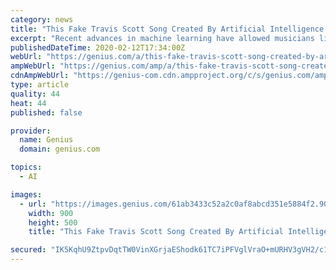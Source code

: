 ```yaml
---
category: news
title: "This Fake Travis Scott Song Created By Artificial Intelligence Sounds Almost Like The Real Thing"
excerpt: "Recent advances in machine learning have allowed musicians like Holly Herndon to use artificial intelligence programs while creating their music. As reported in Adweek, digital agency space150 recently pushed the technology to its limits by creating an entirely AI-generated song with lyrics and melodies modeled after Travis Scott’s music."
publishedDateTime: 2020-02-12T17:34:00Z
webUrl: "https://genius.com/a/this-fake-travis-scott-song-created-by-artificial-intelligence-sounds-almost-like-the-real-thing"
ampWebUrl: "https://genius.com/amp/a/this-fake-travis-scott-song-created-by-artificial-intelligence-sounds-almost-like-the-real-thing"
cdnAmpWebUrl: "https://genius-com.cdn.ampproject.org/c/s/genius.com/amp/a/this-fake-travis-scott-song-created-by-artificial-intelligence-sounds-almost-like-the-real-thing"
type: article
quality: 44
heat: 44
published: false

provider:
  name: Genius
  domain: genius.com

topics:
  - AI

images:
  - url: "https://images.genius.com/61ab3433c52a2c0af8abcd351e5884f2.900x500x1.jpg"
    width: 900
    height: 500
    title: "This Fake Travis Scott Song Created By Artificial Intelligence Sounds Almost Like The Real Thing"

secured: "IK5KqhU9ZtpvDqtTW0VinXGrjaEShodk61TC7iPFVglVraO+mURHV3gVH2/c1ZtDYov6zEsMEDDSErzz1MSA0iHoIB9oRxrFB0gxeDVrouBydKhgeE2Bd1LJek18L+r8b/tlVSYz58tA1yzgBEbMCGz4zeb4lTjsPOa5eXw/D1Ba1hn4FnTfNBwNkS7uxIV/X5vGLbVh7wMk9pEKdoeQAoDab2N2DX8QVPLTGpnwAGeeucpLpB9bFhSGmqerCAJAcXK+OQ3rR9CiTEClbeht7Q9964QPaXQUC2OIJ4mJqZ7TkvRIgzse/zwlu6rIPfQ/;q3T2QvsVeNK/Qp7dBONbcg=="
---
```


